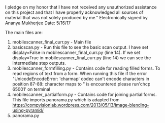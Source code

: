 I pledge on my honor that I have not received any unauthorized assistance on this project and that I have properly acknowledged all sources of material that was not solely produced by me."
Electronically signed by Ananya Mukherjee Date: 5/16/17

The main files are:
1. mobilescanner_final_curr.py - Main file
2. basicscan.py - Run this file to see the basic scan output. I have set display=False in mobilescanner_final_curr.py (line 14). If we set display=True in mobilescanner_final_curr.py (line 14) we can see the intermediate step outputs.
3. mobilescanner_formfilling.py - Contains code for reading filled forms. To read regions of text from a form. When running this file if the 
error "UnicodeEncodeError: 'charmap' codec can't encode characters in position 87-88: character maps to <undefined>" is encountered please run'chcp 65001' on terminal 
4. mobilescanner_partialform.py - Contains code for joining partial forms. This file imports panorama.py which is adapted from https://compvisionlab.wordpress.com/2013/05/13/image-blending-using-pyramid/
5. panorama.py


